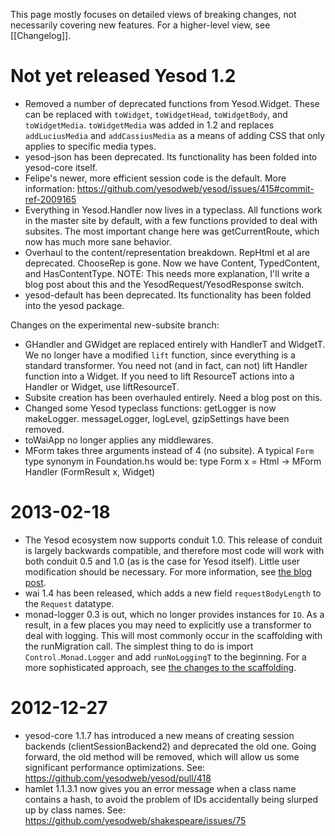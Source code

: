 This page mostly focuses on detailed views of breaking changes, not necessarily covering new features. For a higher-level view, see [[Changelog]].

# Not yet released Yesod 1.2

* Removed a number of deprecated functions from Yesod.Widget. These can be replaced with `toWidget`, `toWidgetHead`, `toWidgetBody`, and `toWidgetMedia`. `toWidgetMedia` was added in 1.2 and replaces `addLuciusMedia` and `addCassiusMedia` as a means of adding CSS that only applies to specific media types.
* yesod-json has been deprecated. Its functionality has been folded into yesod-core itself.
* Felipe's newer, more efficient session code is the default. More information: https://github.com/yesodweb/yesod/issues/415#commit-ref-2009165
* Everything in Yesod.Handler now lives in a typeclass. All functions work in the master site by default, with a few functions provided to deal with subsites. The most important change here was getCurrentRoute, which now has much more sane behavior.
* Overhaul to the content/representation breakdown. RepHtml et al are deprecated. ChooseRep is gone. Now we have Content, TypedContent, and HasContentType. NOTE: This needs more explanation, I'll write a blog post about this and the YesodRequest/YesodResponse switch.
* yesod-default has been deprecated. Its functionality has been folded into the yesod package.

Changes on the experimental new-subsite branch:

* GHandler and GWidget are replaced entirely with HandlerT and WidgetT. We no longer have a modified `lift` function, since everything is a standard transformer. You need not (and in fact, can not) lift Handler function into a Widget. If you need to lift ResourceT actions into a Handler or Widget, use liftResourceT.
* Subsite creation has been overhauled entirely. Need a blog post on this.
* Changed some Yesod typeclass functions: getLogger is now makeLogger. messageLogger, logLevel, gzipSettings have been removed.
* toWaiApp no longer applies any middlewares.
* MForm takes three arguments instead of 4 (no subsite). A typical `Form` type synonym in Foundation.hs would be: type Form x = Html -> MForm Handler (FormResult x, Widget)

# 2013-02-18

* The Yesod ecosystem now supports conduit 1.0. This release of conduit is largely backwards compatible, and therefore most code will work with both conduit 0.5 and 1.0 (as is the case for Yesod itself). Little user modification should be necessary. For more information, see [the blog post](http://www.yesodweb.com/blog/2013/02/upcoming-conduit-1-0).
* wai 1.4 has been released, which adds a new field `requestBodyLength` to the `Request` datatype.
* monad-logger 0.3 is out, which no longer provides instances for `IO`. As a result, in a few places you may need to explicitly use a transformer to deal with logging. This will most commonly occur in the scaffolding with the runMigration call. The simplest thing to do is import `Control.Monad.Logger` and add `runNoLoggingT` to the beginning. For a more sophisticated approach, see [the changes to the scaffolding](https://github.com/yesodweb/yesod-scaffold/commit/578ae4068fd99c3a8ed219db75f477e44da484a4#L0R66).

# 2012-12-27

* yesod-core 1.1.7 has introduced a new means of creating session backends (clientSessionBackend2) and deprecated the old one. Going forward, the old method will be removed, which will allow us some significant performance optimizations. See: https://github.com/yesodweb/yesod/pull/418
* hamlet 1.1.3.1 now gives you an error message when a class name contains a hash, to avoid the problem of IDs accidentally being slurped up by class names. See: https://github.com/yesodweb/shakespeare/issues/75